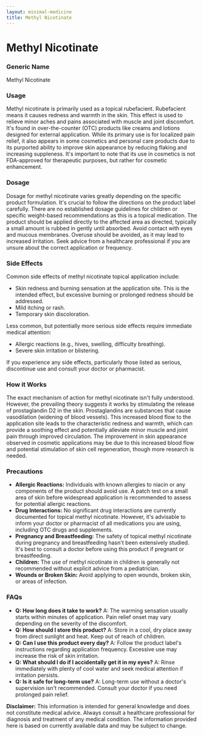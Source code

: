 ```yaml
---
layout: minimal-medicine
title: Methyl Nicotinate
---
```


# Methyl Nicotinate
### Generic Name
Methyl Nicotinate

### Usage
Methyl nicotinate is primarily used as a topical rubefacient.  Rubefacient means it causes redness and warmth in the skin. This effect is used to relieve minor aches and pains associated with muscle and joint discomfort.  It's found in over-the-counter (OTC) products like creams and lotions designed for external application.  While its primary use is for localized pain relief, it also appears in some cosmetics and personal care products due to its purported ability to improve skin appearance by reducing flaking and increasing suppleness.  It's important to note that its use in cosmetics is not FDA-approved for therapeutic purposes, but rather for cosmetic enhancement.

### Dosage
Dosage for methyl nicotinate varies greatly depending on the specific product formulation.  It's crucial to follow the directions on the product label carefully.  There are no established dosage guidelines for children or specific weight-based recommendations as this is a topical medication.  The product should be applied directly to the affected area as directed, typically a small amount is rubbed in gently until absorbed.   Avoid contact with eyes and mucous membranes.  Overuse should be avoided, as it may lead to increased irritation.  Seek advice from a healthcare professional if you are unsure about the correct application or frequency.

### Side Effects
Common side effects of methyl nicotinate topical application include:

* Skin redness and burning sensation at the application site. This is the intended effect, but excessive burning or prolonged redness should be addressed.
* Mild itching or rash.
* Temporary skin discoloration.


Less common, but potentially more serious side effects require immediate medical attention:

* Allergic reactions (e.g., hives, swelling, difficulty breathing).
* Severe skin irritation or blistering.


If you experience any side effects, particularly those listed as serious, discontinue use and consult your doctor or pharmacist.

### How it Works
The exact mechanism of action for methyl nicotinate isn't fully understood. However, the prevailing theory suggests it works by stimulating the release of prostaglandin D2 in the skin. Prostaglandins are substances that cause vasodilation (widening of blood vessels). This increased blood flow to the application site leads to the characteristic redness and warmth, which can provide a soothing effect and potentially alleviate minor muscle and joint pain through improved circulation.  The improvement in skin appearance observed in cosmetic applications may be due to this increased blood flow and potential stimulation of skin cell regeneration, though more research is needed.

### Precautions
* **Allergic Reactions:** Individuals with known allergies to niacin or any components of the product should avoid use.  A patch test on a small area of skin before widespread application is recommended to assess for potential allergic reactions.
* **Drug Interactions:** No significant drug interactions are currently documented for topical methyl nicotinate. However, it's advisable to inform your doctor or pharmacist of all medications you are using, including OTC drugs and supplements.
* **Pregnancy and Breastfeeding:**  The safety of topical methyl nicotinate during pregnancy and breastfeeding hasn't been extensively studied. It's best to consult a doctor before using this product if pregnant or breastfeeding.
* **Children:** The use of methyl nicotinate in children is generally not recommended without explicit advice from a pediatrician.
* **Wounds or Broken Skin:** Avoid applying to open wounds, broken skin, or areas of infection.

### FAQs
* **Q: How long does it take to work?** A: The warming sensation usually starts within minutes of application. Pain relief onset may vary depending on the severity of the discomfort.
* **Q: How should I store this product?** A: Store in a cool, dry place away from direct sunlight and heat. Keep out of reach of children.
* **Q: Can I use this product every day?** A: Follow the product label's instructions regarding application frequency.  Excessive use may increase the risk of skin irritation.
* **Q: What should I do if I accidentally get it in my eyes?** A: Rinse immediately with plenty of cool water and seek medical attention if irritation persists.
* **Q: Is it safe for long-term use?** A: Long-term use without a doctor's supervision isn't recommended.  Consult your doctor if you need prolonged pain relief.


**Disclaimer:** This information is intended for general knowledge and does not constitute medical advice. Always consult a healthcare professional for diagnosis and treatment of any medical condition.  The information provided here is based on currently available data and may be subject to change.
